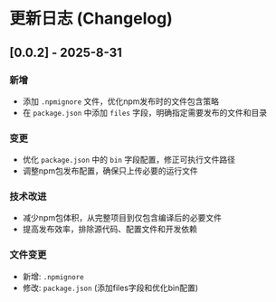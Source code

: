 # 更新日志 (Changelog)

## [0.0.2] - 2025-8-31

### 新增
- 添加 `.npmignore` 文件，优化npm发布时的文件包含策略
- 在 `package.json` 中添加 `files` 字段，明确指定需要发布的文件和目录

### 变更
- 优化 `package.json` 中的 `bin` 字段配置，修正可执行文件路径
- 调整npm包发布配置，确保只上传必要的运行文件

### 技术改进
- 减少npm包体积，从完整项目到仅包含编译后的必要文件
- 提高发布效率，排除源代码、配置文件和开发依赖

### 文件变更
- 新增: `.npmignore`
- 修改: `package.json` (添加files字段和优化bin配置)